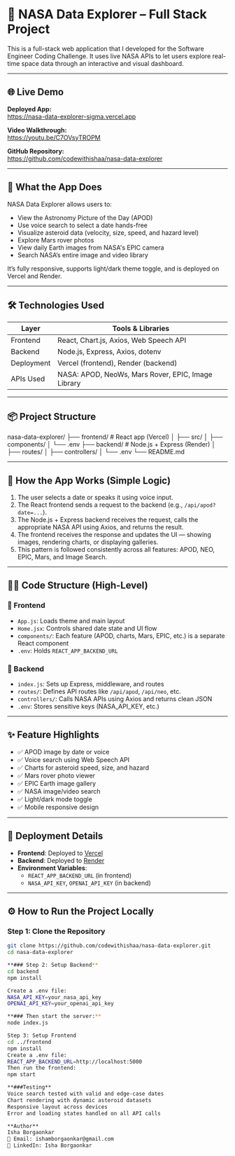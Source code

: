 # 🚀 NASA Data Explorer – Full Stack Project

This is a full-stack web application that I developed for the Software Engineer Coding Challenge. It uses live NASA APIs to let users explore real-time space data through an interactive and visual dashboard.

---

## 🌐 Live Demo

**Deployed App:**  
https://nasa-data-explorer-sigma.vercel.app

**Video Walkthrough:**  
https://youtu.be/C7OVsyTROPM

**GitHub Repository:**  
https://github.com/codewithishaa/nasa-data-explorer

---

## 🎯 What the App Does

NASA Data Explorer allows users to:
- View the Astronomy Picture of the Day (APOD)
- Use voice search to select a date hands-free
- Visualize asteroid data (velocity, size, speed, and hazard level)
- Explore Mars rover photos
- View daily Earth images from NASA's EPIC camera
- Search NASA’s entire image and video library

It’s fully responsive, supports light/dark theme toggle, and is deployed on Vercel and Render.

---

## 🛠️ Technologies Used

| Layer        | Tools & Libraries                         |
|--------------|--------------------------------------------|
| Frontend     | React, Chart.js, Axios, Web Speech API     |
| Backend      | Node.js, Express, Axios, dotenv            |
| Deployment   | Vercel (frontend), Render (backend)        |
| APIs Used    | NASA: APOD, NeoWs, Mars Rover, EPIC, Image Library |

---

## 📦 Project Structure

nasa-data-explorer/
├── frontend/ # React app (Vercel)
│ ├── src/
│ ├── components/
│ └── .env
├── backend/ # Node.js + Express (Render)
│ ├── routes/
│ ├── controllers/
│ └── .env
└── README.md


---

## 🧠 How the App Works (Simple Logic)

1. The user selects a date or speaks it using voice input.
2. The React frontend sends a request to the backend (e.g., `/api/apod?date=...`).
3. The Node.js + Express backend receives the request, calls the appropriate NASA API using Axios, and returns the result.
4. The frontend receives the response and updates the UI — showing images, rendering charts, or displaying galleries.
5. This pattern is followed consistently across all features: APOD, NEO, EPIC, Mars, and Image Search.

---

## 🧑‍💻 Code Structure (High-Level)

### 🔹 Frontend
- `App.js`: Loads theme and main layout
- `Home.jsx`: Controls shared date state and UI flow
- `components/`: Each feature (APOD, charts, Mars, EPIC, etc.) is a separate React component
- `.env`: Holds `REACT_APP_BACKEND_URL`

### 🔸 Backend
- `index.js`: Sets up Express, middleware, and routes
- `routes/`: Defines API routes like `/api/apod`, `/api/neo`, etc.
- `controllers/`: Calls NASA APIs using Axios and returns clean JSON
- `.env`: Stores sensitive keys (NASA_API_KEY, etc.)

---

## ✨ Feature Highlights

- ✅ APOD image by date or voice
- ✅ Voice search using Web Speech API
- ✅ Charts for asteroid speed, size, and hazard
- ✅ Mars rover photo viewer
- ✅ EPIC Earth image gallery
- ✅ NASA image/video search
- ✅ Light/dark mode toggle
- ✅ Mobile responsive design

---

## 🚀 Deployment Details

- **Frontend**: Deployed to [Vercel](https://vercel.com/)  
- **Backend**: Deployed to [Render](https://render.com/)  
- **Environment Variables**:
  - `REACT_APP_BACKEND_URL` (in frontend)
  - `NASA_API_KEY`, `OPENAI_API_KEY` (in backend)

---

## ⚙️ How to Run the Project Locally

### Step 1: Clone the Repository

```bash
git clone https://github.com/codewithishaa/nasa-data-explorer.git
cd nasa-data-explorer

**### Step 2: Setup Backend** 
cd backend
npm install

Create a .env file:
NASA_API_KEY=your_nasa_api_key
OPENAI_API_KEY=your_openai_api_key 

**### Then start the server:**
node index.js

Step 3: Setup Frontend
cd ../frontend
npm install
Create a .env file:
REACT_APP_BACKEND_URL=http://localhost:5000
Then run the frontend:
npm start

**###Testing**
Voice search tested with valid and edge-case dates
Chart rendering with dynamic asteroid datasets
Responsive layout across devices
Error and loading states handled on all API calls

**Author**
Isha Borgaonkar
📧 Email: ishamborgaonkar@gmail.com
🔗 LinkedIn: Isha Borgaonkar
